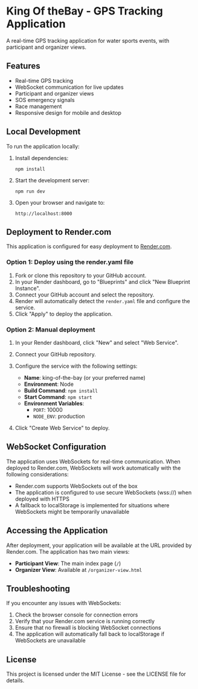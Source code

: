 # King Of theBay - GPS Tracking Application

A real-time GPS tracking application for water sports events, with participant and organizer views.

## Features

- Real-time GPS tracking
- WebSocket communication for live updates
- Participant and organizer views
- SOS emergency signals
- Race management
- Responsive design for mobile and desktop

## Local Development

To run the application locally:

1. Install dependencies:
   ```
   npm install
   ```

2. Start the development server:
   ```
   npm run dev
   ```

3. Open your browser and navigate to:
   ```
   http://localhost:8000
   ```

## Deployment to Render.com

This application is configured for easy deployment to [Render.com](https://render.com).

### Option 1: Deploy using the render.yaml file

1. Fork or clone this repository to your GitHub account.
2. In your Render dashboard, go to "Blueprints" and click "New Blueprint Instance".
3. Connect your GitHub account and select the repository.
4. Render will automatically detect the `render.yaml` file and configure the service.
5. Click "Apply" to deploy the application.

### Option 2: Manual deployment

1. In your Render dashboard, click "New" and select "Web Service".
2. Connect your GitHub repository.
3. Configure the service with the following settings:
   - **Name**: king-of-the-bay (or your preferred name)
   - **Environment**: Node
   - **Build Command**: `npm install`
   - **Start Command**: `npm start`
   - **Environment Variables**:
     - `PORT`: 10000
     - `NODE_ENV`: production

4. Click "Create Web Service" to deploy.

## WebSocket Configuration

The application uses WebSockets for real-time communication. When deployed to Render.com, WebSockets will work automatically with the following considerations:

- Render.com supports WebSockets out of the box
- The application is configured to use secure WebSockets (wss://) when deployed with HTTPS
- A fallback to localStorage is implemented for situations where WebSockets might be temporarily unavailable

## Accessing the Application

After deployment, your application will be available at the URL provided by Render.com. The application has two main views:

- **Participant View**: The main index page (`/`)
- **Organizer View**: Available at `/organizer-view.html`

## Troubleshooting

If you encounter any issues with WebSockets:

1. Check the browser console for connection errors
2. Verify that your Render.com service is running correctly
3. Ensure that no firewall is blocking WebSocket connections
4. The application will automatically fall back to localStorage if WebSockets are unavailable

## License

This project is licensed under the MIT License - see the LICENSE file for details.
